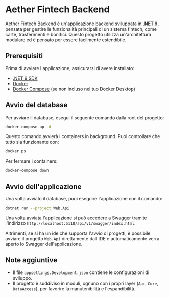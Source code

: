 # Aether Fintech Backend

Aether Fintech Backend è un'applicazione backend sviluppata in **.NET 9**, pensata per gestire le funzionalità principali di un sistema fintech, come carte, trasferimenti e bonifici. Questo progetto utilizza un'architettura modulare ed è pensato per essere facilmente estendibile.

## Prerequisiti

Prima di avviare l'applicazione, assicurarsi di avere installato:

- [.NET 9 SDK](https://dotnet.microsoft.com/)
- [Docker](https://www.docker.com/)
- [Docker Compose](https://docs.docker.com/compose/) (se non incluso nel tuo Docker Desktop)

## Avvio del database

Per avviare il database, esegui il seguente comando dalla root del progetto:

```bash
docker-compose up -d
```

Questo comando avvierà i containers in background. Puoi controllare che tutto sia funzionante con:

```bash
docker ps
```

Per fermare i containers:

```bash
docker-compose down
```

## Avvio dell'applicazione

Una volta avviato il database, puoi eseguire l'applicazione con il comando:

```bash
dotnet run --project Web.Api
```

Una volta avviata l'applicazione si può accedere a Swagger tramite l'indirizzo `http://localhost:5118/api/v1/swagger/index.html`.

Altrimenti, se si ha un ide che supporta l'avvio di progetti, è possibile avviare il progetto `Web.Api` direttamente dall'IDE e automaticamente verrà aperto lo Swagger dell'applicazione.

## Note aggiuntive

- Il file `appsettings.Development.json` contiene le configurazioni di sviluppo.
- Il progetto è suddiviso in moduli, ognuno con i propri layer (`Api`, `Core`, `DataAccess`), per favorire la manutenibilità e l'espandibilità.
